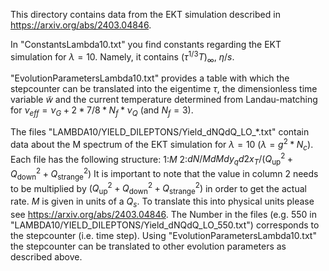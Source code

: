 This directory contains data from the EKT simulation described in https://arxiv.org/abs/2403.04846.

In "ConstantsLambda10.txt" you find constants regarding the EKT simulation for $\lambda=10$. Namely, it contains $(\tau^{1/3}T)_\infty$, $\eta/s$.

"EvolutionParametersLambda10.txt" provides a table with which the stepcounter can be translated into the eigentime $\tau$, the dimensionless time
variable $\tilde{w}$ and the current temperature determined from Landau-matching for $\nu_{eff}=\nu_G+2*7/8*N_f*\nu_Q$ (and $N_f=3$).

The files "LAMBDA10/YIELD_DILEPTONS/Yield_dNQdQ_LO_*.txt" contain data about the M spectrum of the EKT simulation for $\lambda=10$ ($\lambda = g^2*N_c$). Each file has
the following structure:
1:$M$ 2:$dN/MdM dy_q d2x_T/(Q_{\text{up}}^2+Q_{\text{down}}^2+Q_{\text{strange}}^2)$
It is important to note that the value in column 2 needs to be multiplied by $(Q_{\text{up}}^2+Q_{\text{down}}^2+Q_{\text{strange}}^2)$ in order to get the actual rate. $M$ is given 
in units of a $Q_s$. To translate this into physical units please see https://arxiv.org/abs/2403.04846.
The Number in the files (e.g. 550 in "LAMBDA10/YIELD_DILEPTONS/Yield_dNQdQ_LO_550.txt") corresponds to the stepcounter (i.e. time step).
Using "EvolutionParametersLambda10.txt" the stepcounter can be translated to other evolution parameters as described above.